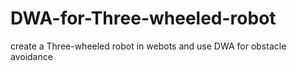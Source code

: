 # DWA-for-Three-wheeled-robot
create a Three-wheeled robot in webots and use DWA for obstacle avoidance 
